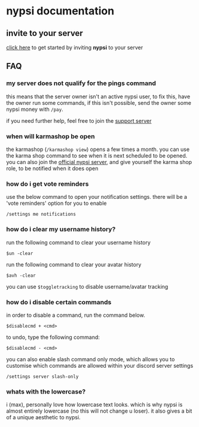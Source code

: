 # nypsi documentation

## invite to your server

<a href="https://nypsi.xyz/invite" target="_blank">click here</a> to get started by inviting
**nypsi** to your server

## FAQ

### my server does not qualify for the pings command

this means that the server owner isn't an active nypsi user, to fix this, have the owner run some
commands, if this isn't possible, send the owner some nypsi money with `/pay`.

if you need further help, feel free to join the [support server](https://discord.gg/hJTDNST)

### when will karmashop be open

the karmashop (`/karmashop view`) opens a few times a month. you can use the karma shop command to
see when it is next scheduled to be opened. you can also join the
[official nypsi server](https://discord.gg/hJTDNST), and give yourself the karma shop role, to be
notified when it does open

### how do i get vote reminders

use the below command to open your notification settings. there will be a 'vote reminders' option
for you to enable

```
/settings me notifications
```

### how do i clear my username history?

run the following command to clear your username history

```
$un -clear
```

run the following command to clear your avatar history

```
$avh -clear
```

you can use `$toggletracking` to disable username/avatar tracking

### how do i disable certain commands

in order to disable a command, run the command below.

```
$disablecmd + <cmd>
```

to undo, type the following command:

```
$disablecmd - <cmd>
```

you can also enable slash command only mode, which allows you to customise which commands are
allowed within your discord server settings

```
/settings server slash-only
```

### whats with the lowercase?

i (max), personally love how lowercase text looks. which is why nypsi is almost entirely lowercase
(no this will not change u loser). it also gives a bit of a unique aesthetic to nypsi.
